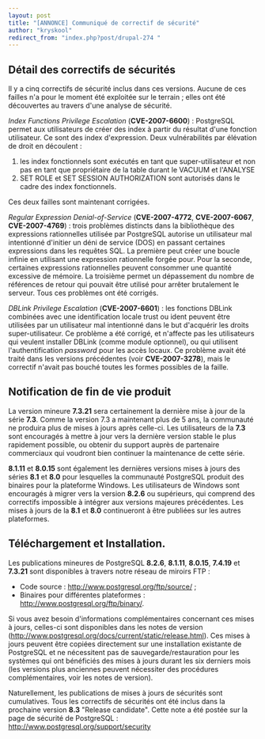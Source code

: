 ```yaml
---
layout: post
title: "[ANNONCE] Communiqué de correctif de sécurité"
author: "kryskool"
redirect_from: "index.php?post/drupal-274 "
---
```




<h2>Détail des correctifs de sécurités</h2>

<p>Il y a cinq correctifs de sécurité inclus dans ces versions. Aucune de ces failles n'a pour le moment été exploitée sur le terrain&nbsp;; elles ont été découvertes au travers d'une analyse de sécurité.</p>

<p><em>Index Functions Privilege Escalation</em> (<strong>CVE-2007-6600</strong>)&nbsp;: PostgreSQL permet aux utilisateurs de créer des index à partir du résultat d'une fonction utilisateur. Ce sont des index d'expression. Deux vulnérabilités par élévation de droit en découlent&nbsp;:

</p>

<ol>

<li>les index fonctionnels sont exécutés en tant que super-utilisateur et non pas en tant que propriétaire de la table durant le VACUUM et l'ANALYSE&nbsp;</li>

<li>SET ROLE et SET SESSION AUTHORIZATION sont autorisés dans le cadre des index fonctionnels.</li>

</ol>

Ces deux failles sont maintenant corrigées.

<p><em>Regular Expression Denial-of-Service</em> (<strong>CVE-2007-4772</strong>, <strong>CVE-2007-6067</strong>, <strong>CVE-2007-4769</strong>)&nbsp;: trois problèmes distincts dans la bibliothèque des expressions rationnelles utilisée par PostgreSQL autorise un utilisateur mal intentionné d'initier un déni de service (DOS) en passant certaines expressions dans les requêtes SQL. La première peut créer une boucle infinie en utilisant une expression rationnelle forgée pour. Pour la seconde, certaines expressions rationnelles peuvent consommer une quantité excessive de mémoire. La troisième permet un dépassement du nombre de références de retour qui pouvait être utilisé pour arrêter brutalement le serveur. Tous ces problèmes ont été corrigés.</p>

<p><em>DBLink Privilege Escalation</em> (<strong>CVE-2007-6601</strong>)&nbsp;: les fonctions DBLink combinées avec une identification locale trust ou ident peuvent être utilisées par un utilisateur mal intentionné dans le but d'acquérir les droits super-utilisateur. Ce problème a été corrigé, et n'affecte pas les utilisateurs qui veulent installer DBLink (comme module optionnel), ou qui utilisent l'authentification <em>password</em> pour les accès locaux. Ce problème avait été traité dans les versions précédentes (voir <strong>CVE-2007-3278</strong>), mais le correctif n'avait pas bouché toutes les formes possibles de la faille.</p>

<h2>Notification de fin de vie produit</h2>

<p>La version mineure <strong>7.3.21</strong> sera certainement la dernière mise à jour de la série <strong>7.3</strong>. Comme la version 7.3 a maintenant plus de 5 ans, la communauté ne produira plus de mises à jours après celle-ci. Les utilisateurs de la <strong>7.3</strong> sont encouragés à mettre à jour vers la dernière version stable le plus rapidement possible, ou obtenir du support auprès de partenaire commerciaux qui voudront bien continuer la maintenance de cette série.</p>

<p><strong>8.1.11</strong> et <strong>8.0.15</strong> sont également les dernières versions mises à jours des séries <strong>8.1</strong> et <strong>8.0</strong> pour lesquelles la communauté PostgreSQL produit des binaires pour la plateforme Windows. Les utilisateurs de Windows sont encouragés à migrer vers la version <strong>8.2.6</strong> ou supérieurs, qui comprend des correctifs impossible à intégrer aux versions majeures précédentes. Les mises à jours de la <strong>8.1</strong> et <strong>8.0</strong> continueront à être publiées sur les autres plateformes.</p>

<h2>Téléchargement et Installation.</h2>

<p>Les publications mineures de PostgreSQL <strong>8.2.6</strong>, <strong>8.1.11</strong>, <strong>8.0.15</strong>, <strong>7.4.19</strong> et <strong>7.3.21</strong> sont disponibles à travers notre réseau de miroirs FTP&nbsp;:</p>

<ul>

<li>Code source&nbsp;: <a href="http://www.postgresql.org/ftp/source/" target="_blank">http://www.postgresql.org/ftp/source/</a>&nbsp;;</li>

<li>Binaires pour différentes plateformes&nbsp;: <a href="http://www.postgresql.org/ftp/binary/" target="_blank">http://www.postgresql.org/ftp/binary/</a>.</li>

</ul>

<p>Si vous avez besoin d'informations complémentaires concernant ces mises à jours, celles-ci sont disponibles dans les notes de version (<a href="http://www.postgresql.org/docs/current/static/release.html" target="_blank">http://www.postgresql.org/docs/current/static/release.html</a>). Ces mises à jours peuvent être copiées directement sur une installation existante de PostgreSQL et ne nécessitent pas de sauvegarde/restauration pour les systèmes qui ont bénéficiés des mises à jours durant les six derniers mois (les versions plus anciennes peuvent nécessiter des procédures complémentaires, voir les notes de version).</p>

<p>Naturellement, les publications de mises à jours de sécurités sont cumulatives. Tous les correctifs de sécurités ont été inclus dans la prochaine version <strong>8.3</strong> "Release candidate". Cette note a été postée sur la page de sécurité de PostgreSQL&nbsp;: <a href="http://www.postgresql.org/support/security" target="_blank">http://www.postgresql.org/support/security</a></p>